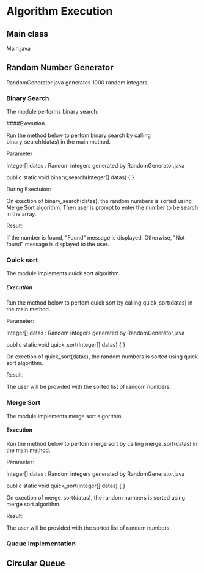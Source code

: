 # Algorithm Execution 
## Main class
	
Main.java

## Random Number Generator

RandomGenerator.java generates 1000 random integers.


### Binary Search
The module performs binary search. 

####Execution

Run the method below to perfom binary search by calling binary_search(datas) in the main method.

Parameter 

Integer[] datas : Random integers generated by RandomGenerator.java


public static void binary_search(Integer[] datas) {
}

During Exectuion:

On exection of binary_search(datas), the random numbers is sorted using Merge Sort algorithm. Then user is prompt to enter the number to be search in the array.

Result: 

If the number is found, "Found" message is displayed. Otherwise, "Not found" message is displayed to the user.


### Quick sort
The module implements quick sort algorithm.

##### Execution

Run the method below to perfom quick sort by calling quick_sort(datas) in the main method.

Parameter:

Integer[] datas : Random integers generated by RandomGenerator.java

public static void quick_sort(Integer[] datas) {
}

On exection of quick_sort(datas), the random numbers is sorted using quick sort algorithm.

Result: 

The user will be provided with the sorted list of random numbers.


### Merge Sort
The module implements merge sort algorithm.

#### Execution

Run the method below to perfom merge sort by calling merge_sort(datas) in the main method.

Parameter:

Integer[] datas : Random integers generated by RandomGenerator.java

public static void quick_sort(Integer[] datas) {
}

On exection of merge_sort(datas), the random numbers is sorted using merge sort algorithm.


Result:

The user will be provided with the sorted list of random numbers.


### Queue Implementation

## Circular Queue











